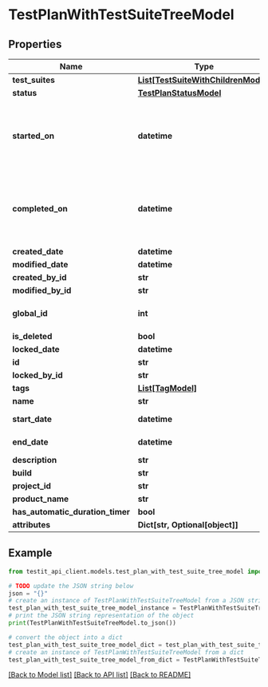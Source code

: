 # TestPlanWithTestSuiteTreeModel


## Properties

Name | Type | Description | Notes
------------ | ------------- | ------------- | -------------
**test_suites** | [**List[TestSuiteWithChildrenModel]**](TestSuiteWithChildrenModel.md) |  | 
**status** | [**TestPlanStatusModel**](TestPlanStatusModel.md) |  | 
**started_on** | **datetime** | Set when test plan is starter (status changed to: In Progress) | [optional] 
**completed_on** | **datetime** | set when test plan status is completed (status changed to: Completed) | [optional] 
**created_date** | **datetime** |  | [optional] 
**modified_date** | **datetime** |  | [optional] 
**created_by_id** | **str** |  | 
**modified_by_id** | **str** |  | [optional] 
**global_id** | **int** | Used for search Test plan | 
**is_deleted** | **bool** |  | 
**locked_date** | **datetime** |  | [optional] 
**id** | **str** |  | 
**locked_by_id** | **str** |  | [optional] 
**tags** | [**List[TagModel]**](TagModel.md) |  | [optional] 
**name** | **str** |  | 
**start_date** | **datetime** | Used for analytics | [optional] 
**end_date** | **datetime** | Used for analytics | [optional] 
**description** | **str** |  | [optional] 
**build** | **str** |  | [optional] 
**project_id** | **str** |  | 
**product_name** | **str** |  | [optional] 
**has_automatic_duration_timer** | **bool** |  | [optional] 
**attributes** | **Dict[str, Optional[object]]** |  | 

## Example

```python
from testit_api_client.models.test_plan_with_test_suite_tree_model import TestPlanWithTestSuiteTreeModel

# TODO update the JSON string below
json = "{}"
# create an instance of TestPlanWithTestSuiteTreeModel from a JSON string
test_plan_with_test_suite_tree_model_instance = TestPlanWithTestSuiteTreeModel.from_json(json)
# print the JSON string representation of the object
print(TestPlanWithTestSuiteTreeModel.to_json())

# convert the object into a dict
test_plan_with_test_suite_tree_model_dict = test_plan_with_test_suite_tree_model_instance.to_dict()
# create an instance of TestPlanWithTestSuiteTreeModel from a dict
test_plan_with_test_suite_tree_model_from_dict = TestPlanWithTestSuiteTreeModel.from_dict(test_plan_with_test_suite_tree_model_dict)
```
[[Back to Model list]](../README.md#documentation-for-models) [[Back to API list]](../README.md#documentation-for-api-endpoints) [[Back to README]](../README.md)


